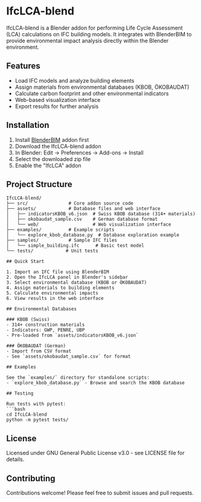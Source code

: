 # IfcLCA-blend

IfcLCA-blend is a Blender addon for performing Life Cycle Assessment (LCA) calculations on IFC building models. It integrates with BlenderBIM to provide environmental impact analysis directly within the Blender environment.

## Features

- Load IFC models and analyze building elements
- Assign materials from environmental databases (KBOB, ÖKOBAUDAT)
- Calculate carbon footprint and other environmental indicators
- Web-based visualization interface
- Export results for further analysis

## Installation

1. Install [BlenderBIM](https://blenderbim.org/) addon first
2. Download the IfcLCA-blend addon
3. In Blender: Edit → Preferences → Add-ons → Install
4. Select the downloaded zip file
5. Enable the "IfcLCA" addon

## Project Structure

```
IfcLCA-blend/
├── src/               # Core addon source code
├── assets/            # Database files and web interface
│   ├── indicatorsKBOB_v6.json  # Swiss KBOB database (314+ materials)
│   ├── okobaudat_sample.csv    # German database format
│   └── web/                    # Web visualization interface
├── examples/          # Example scripts
│   └── explore_kbob_database.py  # Database exploration example
├── samples/           # Sample IFC files
│   └── simple_building.ifc      # Basic test model
└── tests/            # Unit tests

## Quick Start

1. Import an IFC file using BlenderBIM
2. Open the IfcLCA panel in Blender's sidebar
3. Select environmental database (KBOB or ÖKOBAUDAT)
4. Assign materials to building elements
5. Calculate environmental impacts
6. View results in the web interface

## Environmental Databases

### KBOB (Swiss)
- 314+ construction materials
- Indicators: GWP, PENRE, UBP
- Pre-loaded from `assets/indicatorsKBOB_v6.json`

### ÖKOBAUDAT (German)
- Import from CSV format
- See `assets/okobaudat_sample.csv` for format

## Examples

See the `examples/` directory for standalone scripts:
- `explore_kbob_database.py` - Browse and search the KBOB database

## Testing

Run tests with pytest:
```bash
cd IfcLCA-blend
python -m pytest tests/
```

## License

Licensed under GNU General Public License v3.0 - see LICENSE file for details.

## Contributing

Contributions welcome! Please feel free to submit issues and pull requests. 